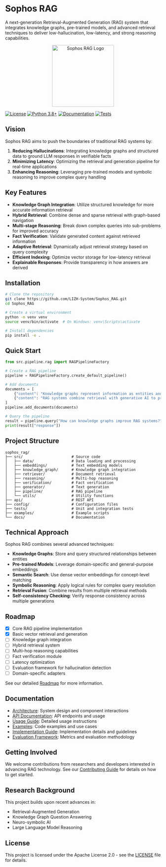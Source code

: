 # Sophos RAG

A next-generation Retrieval-Augmented Generation (RAG) system that integrates knowledge graphs, pre-trained models, and advanced retrieval techniques to deliver low-hallucination, low-latency, and strong reasoning capabilities.

<p align="center">
  <img src="docs/images/sophos_rag_logo.png" alt="Sophos RAG Logo" width="200"/>
</p>

[![License](https://img.shields.io/badge/License-Apache%202.0-blue.svg)](LICENSE)
[![Python 3.8+](https://img.shields.io/badge/python-3.8+-blue.svg)](https://www.python.org/downloads/)
[![Documentation](https://img.shields.io/badge/docs-latest-brightgreen.svg)](docs/)
[![Tests](https://github.com/LIZH-System/Sophos_RAG/actions/workflows/python-tests.yml/badge.svg)](https://github.com/LIZH-System/Sophos_RAG/actions/workflows/python-tests.yml)

## Vision

Sophos RAG aims to push the boundaries of traditional RAG systems by:

1. **Reducing Hallucinations**: Integrating knowledge graphs and structured data to ground LLM responses in verifiable facts
2. **Minimizing Latency**: Optimizing the retrieval and generation pipeline for real-time applications
3. **Enhancing Reasoning**: Leveraging pre-trained models and symbolic reasoning to improve complex query handling

## Key Features

- **Knowledge Graph Integration**: Utilize structured knowledge for more accurate information retrieval
- **Hybrid Retrieval**: Combine dense and sparse retrieval with graph-based navigation
- **Multi-stage Reasoning**: Break down complex queries into sub-problems for improved accuracy
- **Fact Verification**: Validate generated content against retrieved information
- **Adaptive Retrieval**: Dynamically adjust retrieval strategy based on query complexity
- **Efficient Indexing**: Optimize vector storage for low-latency retrieval
- **Explainable Responses**: Provide transparency in how answers are derived

## Installation

```bash
# Clone the repository
git clone https://github.com/LIZH-System/Sophos_RAG.git
cd Sophos_RAG

# Create a virtual environment
python -m venv venv
source venv/bin/activate  # On Windows: venv\Scripts\activate

# Install dependencies
pip install -e .
```

## Quick Start

```python
from src.pipeline.rag import RAGPipelineFactory

# Create a RAG pipeline
pipeline = RAGPipelineFactory.create_default_pipeline()

# Add documents
documents = [
    {"content": "Knowledge graphs represent information as entities and relationships.", "source": "kg_intro.txt"},
    {"content": "RAG systems combine retrieval with generative AI to produce factual responses.", "source": "rag_intro.txt"}
]
pipeline.add_documents(documents)

# Query the pipeline
result = pipeline.query("How can knowledge graphs improve RAG systems?")
print(result["response"])
```

## Project Structure

```
sophos_rag/
├── src/                      # Source code
│   ├── data/                 # Data loading and processing
│   ├── embeddings/           # Text embedding models
│   ├── knowledge_graph/      # Knowledge graph integration
│   ├── retriever/            # Document retrieval
│   ├── reasoning/            # Multi-hop reasoning
│   ├── verification/         # Fact verification
│   ├── generator/            # Text generation
│   ├── pipeline/             # RAG pipeline
│   └── utils/                # Utility functions
├── api/                      # REST API
├── config/                   # Configuration files
├── tests/                    # Unit and integration tests
├── examples/                 # Example scripts
└── docs/                     # Documentation
```

## Technical Approach

Sophos RAG combines several advanced techniques:

- **Knowledge Graphs**: Store and query structured relationships between entities
- **Pre-trained Models**: Leverage domain-specific and general-purpose embeddings
- **Semantic Search**: Use dense vector embeddings for concept-level matching
- **Symbolic Reasoning**: Apply logical rules for complex query resolution
- **Retrieval Fusion**: Combine results from multiple retrieval methods
- **Self-consistency Checking**: Verify response consistency across multiple generations

## Roadmap

- [x] Core RAG pipeline implementation
- [x] Basic vector retrieval and generation
- [ ] Knowledge graph integration
- [ ] Hybrid retrieval system
- [ ] Multi-hop reasoning capabilities
- [ ] Fact verification module
- [ ] Latency optimization
- [ ] Evaluation framework for hallucination detection
- [ ] Domain-specific adapters

See our detailed [Roadmap](ROADMAP.md) for more information.

## Documentation

- [Architecture](docs/architecture.md): System design and component interactions
- [API Documentation](docs/api.md): API endpoints and usage
- [Usage Guide](docs/usage.md): Detailed usage instructions
- [Examples](EXAMPLES.md): Code examples and use cases
- [Implementation Guide](IMPLEMENTATION.md): Implementation details and guidelines
- [Evaluation Framework](EVALUATION.md): Metrics and evaluation methodology

## Getting Involved

We welcome contributions from researchers and developers interested in advancing RAG technology. See our [Contributing Guide](CONTRIBUTING.md) for details on how to get started.

## Research Background

This project builds upon recent advances in:
- Retrieval-Augmented Generation
- Knowledge Graph Question Answering
- Neuro-symbolic AI
- Large Language Model Reasoning


## License

This project is licensed under the Apache License 2.0 - see the [LICENSE](LICENSE) file for details.
